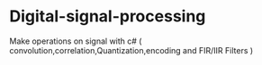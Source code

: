 # Digital-signal-processing
Make operations on signal with c# ( convolution,correlation,Quantization,encoding and FIR/IIR Filters )
